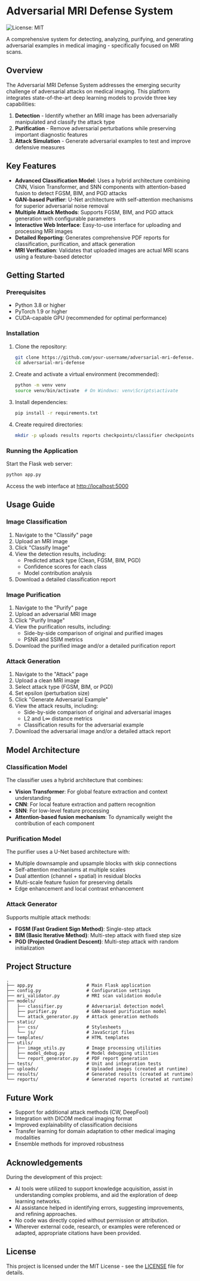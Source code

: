 # Adversarial MRI Defense System

![License: MIT](https://img.shields.io/badge/License-MIT-yellow.svg)

A comprehensive system for detecting, analyzing, purifying, and generating adversarial examples in medical imaging - specifically focused on MRI scans.

## Overview

The Adversarial MRI Defense System addresses the emerging security challenge of adversarial attacks on medical imaging. This platform integrates state-of-the-art deep learning models to provide three key capabilities:

1. **Detection** - Identify whether an MRI image has been adversarially manipulated and classify the attack type
2. **Purification** - Remove adversarial perturbations while preserving important diagnostic features
3. **Attack Simulation** - Generate adversarial examples to test and improve defensive measures

## Key Features

- **Advanced Classification Model**: Uses a hybrid architecture combining CNN, Vision Transformer, and SNN components with attention-based fusion to detect FGSM, BIM, and PGD attacks
- **GAN-based Purifier**: U-Net architecture with self-attention mechanisms for superior adversarial noise removal
- **Multiple Attack Methods**: Supports FGSM, BIM, and PGD attack generation with configurable parameters
- **Interactive Web Interface**: Easy-to-use interface for uploading and processing MRI images
- **Detailed Reporting**: Generates comprehensive PDF reports for classification, purification, and attack generation
- **MRI Verification**: Validates that uploaded images are actual MRI scans using a feature-based detector

## Getting Started

### Prerequisites

- Python 3.8 or higher
- PyTorch 1.9 or higher
- CUDA-capable GPU (recommended for optimal performance)

### Installation

1. Clone the repository:

   ```bash
   git clone https://github.com/your-username/adversarial-mri-defense.git
   cd adversarial-mri-defense
   ```

2. Create and activate a virtual environment (recommended):

   ```bash
   python -m venv venv
   source venv/bin/activate  # On Windows: venv\Scripts\activate
   ```

3. Install dependencies:

   ```bash
   pip install -r requirements.txt
   ```

4. Create required directories:
   ```bash
   mkdir -p uploads results reports checkpoints/classifier checkpoints/purifier checkpoints/mri_validator
   ```

### Running the Application

Start the Flask web server:

```bash
python app.py
```

Access the web interface at [http://localhost:5000](http://localhost:5000)

## Usage Guide

### Image Classification

1. Navigate to the "Classify" page
2. Upload an MRI image
3. Click "Classify Image"
4. View the detection results, including:
   - Predicted attack type (Clean, FGSM, BIM, PGD)
   - Confidence scores for each class
   - Model contribution analysis
5. Download a detailed classification report

### Image Purification

1. Navigate to the "Purify" page
2. Upload an adversarial MRI image
3. Click "Purify Image"
4. View the purification results, including:
   - Side-by-side comparison of original and purified images
   - PSNR and SSIM metrics
5. Download the purified image and/or a detailed purification report

### Attack Generation

1. Navigate to the "Attack" page
2. Upload a clean MRI image
3. Select attack type (FGSM, BIM, or PGD)
4. Set epsilon (perturbation size)
5. Click "Generate Adversarial Example"
6. View the attack results, including:
   - Side-by-side comparison of original and adversarial images
   - L2 and L∞ distance metrics
   - Classification results for the adversarial example
7. Download the adversarial image and/or a detailed attack report

## Model Architecture

### Classification Model

The classifier uses a hybrid architecture that combines:

- **Vision Transformer**: For global feature extraction and context understanding
- **CNN**: For local feature extraction and pattern recognition
- **SNN**: For low-level feature processing
- **Attention-based fusion mechanism**: To dynamically weight the contribution of each component

### Purification Model

The purifier uses a U-Net based architecture with:

- Multiple downsample and upsample blocks with skip connections
- Self-attention mechanisms at multiple scales
- Dual attention (channel + spatial) in residual blocks
- Multi-scale feature fusion for preserving details
- Edge enhancement and local contrast enhancement

### Attack Generator

Supports multiple attack methods:

- **FGSM (Fast Gradient Sign Method)**: Single-step attack
- **BIM (Basic Iterative Method)**: Multi-step attack with fixed step size
- **PGD (Projected Gradient Descent)**: Multi-step attack with random initialization

## Project Structure

```
.
├── app.py                    # Main Flask application
├── config.py                 # Configuration settings
├── mri_validator.py          # MRI scan validation module
├── models/
│   ├── classifier.py         # Adversarial detection model
│   ├── purifier.py           # GAN-based purification model
│   └── attack_generator.py   # Attack generation methods
├── static/
│   ├── css/                  # Stylesheets
│   └── js/                   # JavaScript files
├── templates/                # HTML templates
├── utils/
│   ├── image_utils.py        # Image processing utilities
│   ├── model_debug.py        # Model debugging utilities
│   └── report_generator.py   # PDF report generation
├── tests/                    # Unit and integration tests
├── uploads/                  # Uploaded images (created at runtime)
├── results/                  # Generated results (created at runtime)
└── reports/                  # Generated reports (created at runtime)
```

## Future Work

- Support for additional attack methods (CW, DeepFool)
- Integration with DICOM medical imaging format
- Improved explainability of classification decisions
- Transfer learning for domain adaptation to other medical imaging modalities
- Ensemble methods for improved robustness

## Acknowledgements

During the development of this project:

- AI tools were utilized to support knowledge acquisition, assist in understanding complex problems, and aid the exploration of deep learning networks.
- AI assistance helped in identifying errors, suggesting improvements, and refining approaches.
- No code was directly copied without permission or attribution.
- Wherever external code, research, or examples were referenced or adapted, appropriate citations have been provided.

## License

This project is licensed under the MIT License - see the [LICENSE](LICENSE) file for details.
